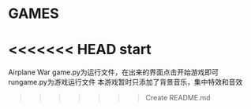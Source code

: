 # GAMES
<<<<<<< HEAD
start
=======
Airplane War
game.py为运行文件，在出来的界面点击开始游戏即可
rungame.py为游戏运行文件
本游戏暂时只添加了背景音乐，集中特效和音效
 
>>>>>>> Create README.md
